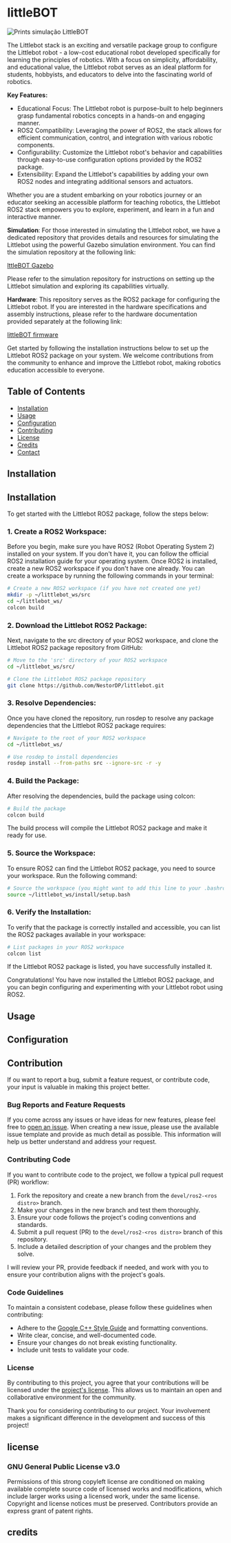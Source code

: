 # littleBOT
![Prints simulação LittleBOT](https://user-images.githubusercontent.com/37759765/128800773-a2714fbc-2218-4c7c-a7a5-e6070d67b1a1.png)


The Littlebot stack is an exciting and versatile package group to configure the Littlebot robot - a low-cost educational robot developed specifically for learning the principles of robotics. With a focus on simplicity, affordability, and educational value, the Littlebot robot serves as an ideal platform for students, hobbyists, and educators to delve into the fascinating world of robotics.

**Key Features:**

- Educational Focus: The Littlebot robot is purpose-built to help beginners grasp fundamental robotics concepts in a hands-on and engaging manner.
- ROS2 Compatibility: Leveraging the power of ROS2, the stack allows for efficient communication, control, and integration with various robotic components.
- Configurability: Customize the Littlebot robot's behavior and capabilities through easy-to-use configuration options provided by the ROS2 package.
- Extensibility: Expand the Littlebot's capabilities by adding your own ROS2 nodes and integrating additional sensors and actuators.

Whether you are a student embarking on your robotics journey or an educator seeking an accessible platform for teaching robotics, the Littlebot ROS2 stack empowers you to explore, experiment, and learn in a fun and interactive manner.


**Simulation**: For those interested in simulating the Littlebot robot, we have a dedicated repository that provides details and resources for simulating the Littlebot using the powerful Gazebo simulation environment. You can find the simulation repository at the following link:

[lttleBOT Gazebo](https://github.com/NestorDP/littlebot_gazebo)

Please refer to the simulation repository for instructions on setting up the Littlebot simulation and exploring its capabilities virtually.

**Hardware**: This repository serves as the ROS2 package for configuring the Littlebot robot. If you are interested in the hardware specifications and assembly instructions, please refer to the hardware documentation provided separately at the following link:

 [littleBOT firmware](https://github.com/NestorDP/littlebot_firmware)

Get started by following the installation instructions below to set up the Littlebot ROS2 package on your system. We welcome contributions from the community to enhance and improve the Littlebot robot, making robotics education accessible to everyone.


## Table of Contents

- [Installation](#installation)
- [Usage](#usage)
- [Configuration](#configuration)
- [Contributing](#contributing)
- [License](#license)
- [Credits](#credits)
- [Contact](#contact)



## Installation

## Installation

To get started with the Littlebot ROS2 package, follow the steps below:

  ### 1. Create a ROS2 Workspace:
  Before you begin, make sure you have ROS2 (Robot Operating System 2) installed on your system. If you don't have it, you can follow the official ROS2 installation guide for your operating system. Once ROS2 is installed, create a new ROS2 workspace if you don't have one already. You can create a workspace by running the following commands in your terminal:

  ```bash
  # Create a new ROS2 workspace (if you have not created one yet)
  mkdir -p ~/littlebot_ws/src
  cd ~/littlebot_ws/
  colcon build
  ```

  ### 2. Download the Littlebot ROS2 Package:
  Next, navigate to the src directory of your ROS2 workspace, and clone the Littlebot ROS2 package repository from GitHub:

  ```bash
  # Move to the 'src' directory of your ROS2 workspace
  cd ~/littlebot_ws/src/

  # Clone the Littlebot ROS2 package repository
  git clone https://github.com/NestorDP/littlebot.git
  ```

  ### 3. Resolve Dependencies:
  Once you have cloned the repository, run rosdep to resolve any package dependencies that the Littlebot ROS2 package requires:

  ```bash
  # Navigate to the root of your ROS2 workspace
  cd ~/littlebot_ws/

  # Use rosdep to install dependencies
  rosdep install --from-paths src --ignore-src -r -y
  ```

  ### 4. Build the Package:
  After resolving the dependencies, build the package using colcon:
  
  ```bash 
  # Build the package
  colcon build
  ```
  The build process will compile the Littlebot ROS2 package and make it ready for use.

  ### 5. Source the Workspace:
  To ensure ROS2 can find the Littlebot ROS2 package, you need to source your workspace. Run the following command:

  ```bash
  # Source the workspace (you might want to add this line to your .bashrc or .bash_profile)
  source ~/littlebot_ws/install/setup.bash
  ```

  ### 6. Verify the Installation:
  To verify that the package is correctly installed and accessible, you can list the ROS2 packages available in your workspace:

  ```bash
  # List packages in your ROS2 workspace
  colcon list
  ```
  
  If the Littlebot ROS2 package is listed, you have successfully installed it.

  Congratulations! You have now installed the Littlebot ROS2 package, and you can begin configuring and experimenting with your Littlebot robot using ROS2.
  
## Usage

## Configuration


## Contribution

If ou want to report a bug, submit a feature request, or contribute code, your input is valuable in making this project better.

### Bug Reports and Feature Requests

If you come across any issues or have ideas for new features, please feel free to [open an issue](https://github.com/NestorDP/littlebot/issues). When creating a new issue, please use the available issue template and provide as much detail as possible. This information will help us better understand and address your request.

### Contributing Code

If you want to contribute code to the project, we follow a typical pull request (PR) workflow:

1. Fork the repository and create a new branch from the `devel/ros2-<ros distro>` branch.
2. Make your changes in the new branch and test them thoroughly.
3. Ensure your code follows the project's coding conventions and standards.
4. Submit a pull request (PR) to the `devel/ros2-<ros distro>` branch of this repository.
5. Include a detailed description of your changes and the problem they solve.

I will review your PR, provide feedback if needed, and work with you to ensure your contribution aligns with the project's goals.

### Code Guidelines

To maintain a consistent codebase, please follow these guidelines when contributing:

- Adhere to the [Google C++ Style Guide](https://google.github.io/styleguide/cppguide.html) and formatting conventions.
- Write clear, concise, and well-documented code.
- Ensure your changes do not break existing functionality.
- Include unit tests to validate your code.

### License

By contributing to this project, you agree that your contributions will be licensed under the [project's license](https://github.com/your_username/your_repository/blob/main/LICENSE). This allows us to maintain an open and collaborative environment for the community.

Thank you for considering contributing to our project. Your involvement makes a significant difference in the development and success of this project!

## license

### GNU General Public License v3.0
Permissions of this strong copyleft license are conditioned on making available complete source code of licensed works and modifications, which include larger works using a licensed work, under the same license. Copyright and license notices must be preserved. Contributors provide an express grant of patent rights.

## credits


<!-- ## Wiki

For more information see the [littleBOT wiki](https://github.com/NestorDP/littlebot/wiki) -->

<!-- ## Testando o Littlebot

Estas instruções te ajudarão a fazer os primeiros testes com a plataforma Littlebot -->

<!-- ### Pré-requisitos

Para testar o Littlebot em seu sistema você precisa ter instalado o ROS ([melodic](http://wiki.ros.org/melodic) recomendado). Um erro pode acontecer ao tentar vizualizar o modelo no RVIZ no ROS-melodic, caso isso ocorra, pode ser necessário mudar uma variável de ambiente, como segue abaixo: -->

<!-- ```bash
export LC_NUMERIC="en_US.UTF-8"
``` -->

<!-- ### Rodando a simulação

Para simular o Littlebot, o primeiro passo é criar um [workspace ROS](http://wiki.ros.org/catkin/Tutorials/create_a_workspace)

```bash
mkdir -p ~/littlebot_ws/src
cd littlebot_ws
catkin_make
source devel/setup.bash
```

Após criar o workspace fazer o clone do repositório

```bash
cd src
git clone https://github.com/NestorDP/littlebot.git
cd ..
catkin_make
source devel/setup.bash
```

Para rodar a simulção no Gazebo

```bash
roslaunch littlebot_gazebo gazebo.launch
``` -->
